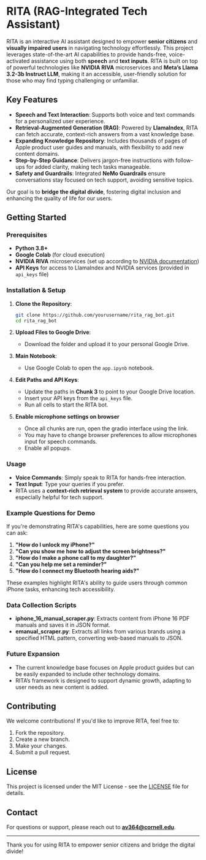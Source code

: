 # RITA (RAG-Integrated Tech Assistant)

RITA is an interactive AI assistant designed to empower **senior citizens** and **visually impaired users** in navigating technology effortlessly. This project leverages state-of-the-art AI capabilities to provide hands-free, voice-activated assistance using both **speech** and **text inputs**. RITA is built on top of powerful technologies like **NVIDIA RIVA** microservices and **Meta’s Llama 3.2-3b Instruct LLM**, making it an accessible, user-friendly solution for those who may find typing challenging or unfamiliar.

## Key Features
- **Speech and Text Interaction**: Supports both voice and text commands for a personalized user experience.
- **Retrieval-Augmented Generation (RAG)**: Powered by **LlamaIndex**, RITA can fetch accurate, context-rich answers from a vast knowledge base.
- **Expanding Knowledge Repository**: Includes thousands of pages of Apple product user guides and manuals, with flexibility to add new content domains.
- **Step-by-Step Guidance**: Delivers jargon-free instructions with follow-ups for added clarity, making tech tasks manageable.
- **Safety and Guardrails**: Integrated **NeMo Guardrails** ensure conversations stay focused on tech support, avoiding sensitive topics.

Our goal is to **bridge the digital divide**, fostering digital inclusion and enhancing the quality of life for our users.

## Getting Started

### Prerequisites
- **Python 3.8+**
- **Google Colab** (for cloud execution)
- **NVIDIA RIVA** microservices (set up according to [NVIDIA documentation](https://developer.nvidia.com/riva))
- **API Keys** for access to LlamaIndex and NVIDIA services (provided in `api_keys` file)

### Installation & Setup
1. **Clone the Repository**:
    ```bash
    git clone https://github.com/yourusername/rita_rag_bot.git
    cd rita_rag_bot
    ```

2. **Upload Files to Google Drive**:
   - Download the folder and upload it to your personal Google Drive.

3. **Main Notebook**:
   - Use Google Colab to open the `app.ipynb` notebook.
  
4. **Edit Paths and API Keys**:
   - Update the paths in **Chunk 3** to point to your Google Drive location.
   - Insert your API keys from the `api_keys` file.
   - Run all cells to start the RITA bot.

5. **Enable microphone settings on browser**
    - Once all chunks are run, open the gradio interface using the link.
    - You may have to change browser preferences to allow microphones input for speech commands.
    - Enable all popups.

### Usage
- **Voice Commands**: Simply speak to RITA for hands-free interaction.
- **Text Input**: Type your queries if you prefer.
- RITA uses a **context-rich retrieval system** to provide accurate answers, especially helpful for tech support.

### Example Questions for Demo
If you're demonstrating RITA's capabilities, here are some questions you can ask:

1. **"How do I unlock my iPhone?"**
2. **"Can you show me how to adjust the screen brightness?"**
3. **"How do I make a phone call to my daughter?"**
4. **"Can you help me set a reminder?"**
5. **"How do I connect my Bluetooth hearing aids?"**

These examples highlight RITA's ability to guide users through common iPhone tasks, enhancing tech accessibility.

### Data Collection Scripts
- **iphone_16_manual_scraper.py**: Extracts content from iPhone 16 PDF manuals and saves it in JSON format.
- **emanual_scraper.py**: Extracts all links from various brands using a specified HTML pattern, converting web-based manuals to JSON.

### Future Expansion
- The current knowledge base focuses on Apple product guides but can be easily expanded to include other technology domains.
- RITA’s framework is designed to support dynamic growth, adapting to user needs as new content is added.

## Contributing
We welcome contributions! If you'd like to improve RITA, feel free to:
1. Fork the repository.
2. Create a new branch.
3. Make your changes.
4. Submit a pull request.

## License
This project is licensed under the MIT License - see the [LICENSE](LICENSE) file for details.

## Contact
For questions or support, please reach out to **av364@cornell.edu**.

---

Thank you for using RITA to empower senior citizens and bridge the digital divide!
